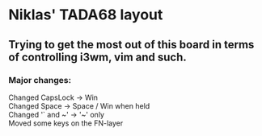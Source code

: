 # Niklas' TADA68 layout
## Trying to get the most out of this board in terms of controlling i3wm, vim and such.

### Major changes:
Changed CapsLock	-> Win <br />
Changed Space		-> Space / Win when held <br />
Changed '` and ~'	-> '~' only <br />
Moved some keys on the FN-layer <br />
